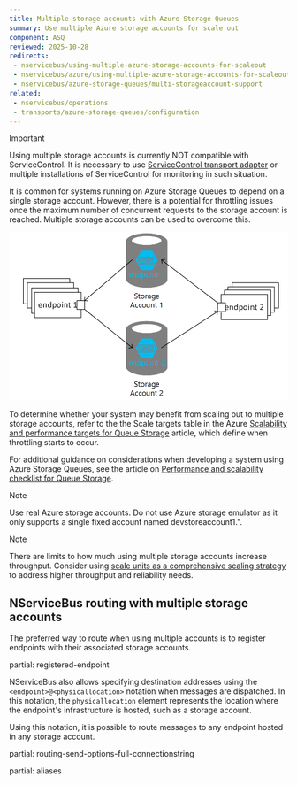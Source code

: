 ```yaml
---
title: Multiple storage accounts with Azure Storage Queues
summary: Use multiple Azure storage accounts for scale out
component: ASQ
reviewed: 2025-10-28
redirects:
 - nservicebus/using-multiple-azure-storage-accounts-for-scaleout
 - nservicebus/azure/using-multiple-azure-storage-accounts-for-scaleout
 - nservicebus/azure-storage-queues/multi-storageaccount-support
related:
 - nservicebus/operations
 - transports/azure-storage-queues/configuration
---
```


> [!IMPORTANT]
> Using multiple storage accounts is currently NOT compatible with ServiceControl. It is necessary to use [ServiceControl transport adapter](/servicecontrol/transport-adapter.md) or multiple installations of ServiceControl for monitoring in such situation.

It is common for systems running on Azure Storage Queues to depend on a single storage account. However, there is a potential for throttling issues once the maximum number of concurrent requests to the storage account is reached. Multiple storage accounts can be used to overcome this. 

![Scale out with multiple storage accounts](azure03.png "width=500")

To determine whether your system may benefit from scaling out to multiple storage accounts, refer to the the Scale targets table in the Azure [Scalability and performance targets for Queue Storage](https://learn.microsoft.com/en-us/azure/storage/queues/scalability-targets) article, which define when throttling starts to occur.

For additional guidance on considerations when developing a system using Azure Storage Queues, see the article on [Performance and scalability checklist for Queue Storage](https://learn.microsoft.com/en-us/azure/storage/queues/storage-performance-checklist).

> [!NOTE]
> Use real Azure storage accounts. Do not use Azure storage emulator as it only supports a single fixed account named devstoreaccount1.".

> [!NOTE]
> There are limits to how much using multiple storage accounts increase throughput. Consider using [scale units as a comprehensive scaling strategy](https://learn.microsoft.com/en-us/azure/well-architected/performance-efficiency/scale-partition#choose-a-scaling-strategy) to address higher throughput and reliability needs.

## NServiceBus routing with multiple storage accounts

The preferred way to route when using multiple accounts is to register endpoints with their associated storage accounts.

partial: registered-endpoint

NServiceBus also allows specifying destination addresses using the `<endpoint>@<physicallocation>` notation when messages are dispatched. In this notation, the `physicallocation` element represents the location where the endpoint's infrastructure is hosted, such as a storage account.

Using this notation, it is possible to route messages to any endpoint hosted in any storage account.

partial: routing-send-options-full-connectionstring

partial: aliases
